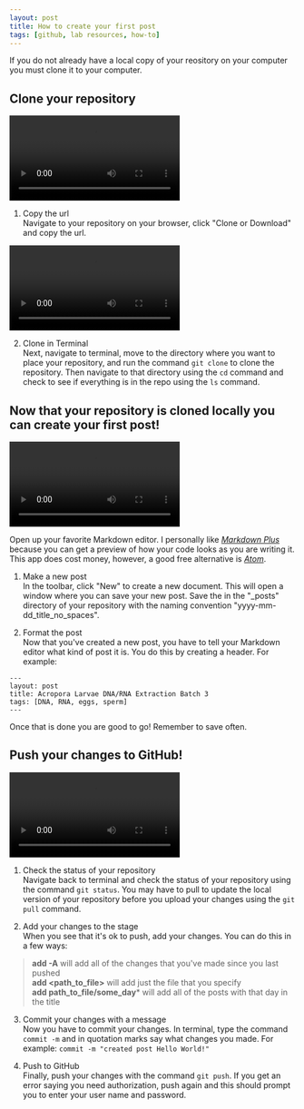 ```yaml
---
layout: post
title: How to create your first post
tags: [github, lab resources, how-to]
---
```


If you do not already have a local copy of your reository on your computer you must clone it to your computer.

## Clone your repository
  
![clone_remote_github_repo_1.mov](https://github.com/echille/E.-Chille-Open-Lab-Notebook/raw/master/images/clone_remote_github_repo_1.mov)

1. Copy the url  
Navigate to your repository on your browser, click "Clone or Download" and copy the url. 

![clone_remote_github_repo_1.mov](https://github.com/echille/E.-Chille-Open-Lab-Notebook/raw/master/images/clone_remote_github_repo_2.mov)

2.  Clone in Terminal  
Next, navigate to terminal, move to the directory where you want to place your repository, and run the command ```git clone``` to clone the repository. Then navigate to that directory using the ```cd``` command and check to see if everything is in the repo using the ```ls``` command.  

## Now that your repository is cloned locally you can create your first post!

![make_a_post.mov](https://github.com/echille/E.-Chille-Open-Lab-Notebook/raw/master/images/make_a_post.mov)

Open up your favorite Markdown editor. I personally like *[Markdown Plus](https://tylingsoft.com/markdown-plus/)* because you can get a preview of how your code looks as you are writing it. This app does cost money, however, a good free alternative is *[Atom](https://atom.io/packages/markdown-writer)*.

1. Make a new post  
In the toolbar, click "New" to create a new document. This will open a window where you can save your new post. Save the in the "_posts" directory of your repository with the naming convention "yyyy-mm-dd_title_no_spaces". 

2. Format the post  
Now that you've created a new post, you have to tell your Markdown editor what kind of post it is. You do this by creating a header. For example:

```
---
layout: post
title: Acropora Larvae DNA/RNA Extraction Batch 3
tags: [DNA, RNA, eggs, sperm]
---
```

Once that is done you are good to go! Remember to save often.

## Push your changes to GitHub!

![push_post.mov](https://github.com/echille/E.-Chille-Open-Lab-Notebook/raw/master/images/push_post.mov)


1. Check the status of your repository  
Navigate back to terminal and check the status of your repository using the command ```git status```. You may have to pull to update the local version of your repository before you upload your changes using the ```git pull``` command.

2. Add your changes to the stage  
When you see that it's ok to push, add your changes. You can do this in a few ways:

> **add -A** will add all of the changes that you've made since you last pushed  
> **add <path_to_file>** will add just the file that you specify  
> **add path_to_file/some_day*** will add all of the posts with that day in the title

3. Commit your changes with a message  
Now you have to commit your changes. In terminal, type the command ```commit -m``` and in quotation marks say what changes you made. For example:  ```commit -m "created post Hello World!"```

4. Push to GitHub  
Finally, push your changes with the command ```git push```. If you get an error saying you need authorization, push again and this should prompt you to enter your user name and password.  
